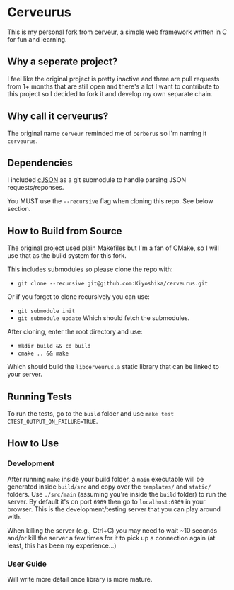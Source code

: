 # Cerveurus
This is my personal fork from [cerveur](https://github.com/infraredCoding/cerveur), a simple web framework written in C for fun and learning.

## Why a seperate project?
I feel like the original project is pretty inactive and there are pull requests from 1+ months that are still open and there's a lot I want to contribute to this project so I decided to fork it and develop my own separate chain.

## Why call it cerveurus?
The original name `cerveur` reminded me of `cerberus` so I'm naming it `cerveurus`.

## Dependencies
I included [cJSON]() as a git submodule to handle parsing JSON requests/reponses. 

You MUST use the `--recursive` flag when cloning this repo. See below section.

## How to Build from Source
The original project used plain Makefiles but I'm a fan of CMake, so I will use that as the build system for this fork.

This includes submodules so please clone the repo with:
* `git clone --recursive git@github.com:Kiyoshika/cerveurus.git`

Or if you forget to clone recursively you can use:
* `git submodule init`
* `git submodule update`
Which should fetch the submodules.

After cloning, enter the root directory and use:
* `mkdir build && cd build`
* `cmake .. && make`

Which should build the `libcerveurus.a` static library that can be linked to your server.

## Running Tests
To run the tests, go to the `build` folder and use  `make test CTEST_OUTPUT_ON_FAILURE=TRUE`.

## How to Use

### Development
After running `make` inside your build folder, a `main` executable will be generated inside `build/src` and copy over the `templates/` and `static/` folders. Use `./src/main` (assuming you're inside the `build` folder) to run the server. By default it's on port `6969` then go to `localhost:6969` in your browser. This is the development/testing server that you can play around with.

When killing the server (e.g., Ctrl+C) you may need to wait ~10 seconds and/or kill the server a few times for it to pick up a connection again (at least, this has been my experience...)

### User Guide 
Will write more detail once library is more mature.

